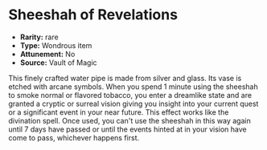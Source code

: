 
# Sheeshah of Revelations

* **Rarity:** rare
* **Type:** Wondrous item
* **Attunement:** No
* **Source:** Vault of Magic


This finely crafted water pipe is made from silver and glass. Its vase is etched with arcane symbols. When you spend 1 minute using the sheeshah to smoke normal or flavored tobacco, you enter a dreamlike state and are granted a cryptic or surreal vision giving you insight into your current quest or a significant event in your near future. This effect works like the divination spell. Once used, you can't use the sheeshah in this way again until 7 days have passed or until the events hinted at in your vision have come to pass, whichever happens first.

